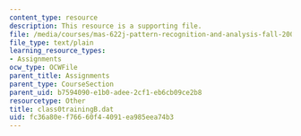```yaml
---
content_type: resource
description: This resource is a supporting file.
file: /media/courses/mas-622j-pattern-recognition-and-analysis-fall-2006/fc36a80ef76660f44091ea985eea74b3_class0trainingB.dat
file_type: text/plain
learning_resource_types:
- Assignments
ocw_type: OCWFile
parent_title: Assignments
parent_type: CourseSection
parent_uid: b7594090-e1b0-adee-2cf1-eb6cb09ce2b8
resourcetype: Other
title: class0trainingB.dat
uid: fc36a80e-f766-60f4-4091-ea985eea74b3
---
```

